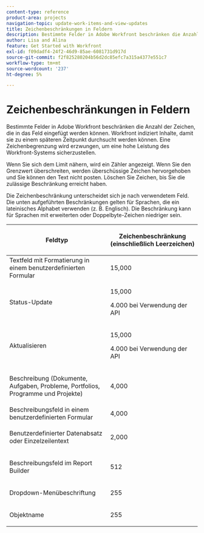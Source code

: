 ```yaml
---
content-type: reference
product-area: projects
navigation-topic: update-work-items-and-view-updates
title: Zeichenbeschränkungen in Feldern
description: Bestimmte Felder in Adobe Workfront beschränken die Anzahl der Zeichen, die in das Feld eingefügt werden können. Workfront indiziert Inhalte, damit sie zu einem späteren Zeitpunkt durchsucht werden können. Eine Zeichenbegrenzung wird erzwungen, um eine hohe Leistung des Workfront-Systems sicherzustellen.
author: Lisa and Alina
feature: Get Started with Workfront
exl-id: f09dadf4-24f2-46d9-85ae-6081731d917d
source-git-commit: f2f825280204b56d2dc85efc7a315a4377e551c7
workflow-type: tm+mt
source-wordcount: '237'
ht-degree: 5%

---
```


# Zeichenbeschränkungen in Feldern

Bestimmte Felder in Adobe Workfront beschränken die Anzahl der Zeichen, die in das Feld eingefügt werden können. Workfront indiziert Inhalte, damit sie zu einem späteren Zeitpunkt durchsucht werden können. Eine Zeichenbegrenzung wird erzwungen, um eine hohe Leistung des Workfront-Systems sicherzustellen.

Wenn Sie sich dem Limit nähern, wird ein Zähler angezeigt. Wenn Sie den Grenzwert überschreiten, werden überschüssige Zeichen hervorgehoben und Sie können den Text nicht posten. Löschen Sie Zeichen, bis Sie die zulässige Beschränkung erreicht haben.

Die Zeichenbeschränkung unterscheidet sich je nach verwendetem Feld. Die unten aufgeführten Beschränkungen gelten für Sprachen, die ein lateinisches Alphabet verwenden (z. B. Englisch). Die Beschränkung kann für Sprachen mit erweiterten oder Doppelbyte-Zeichen niedriger sein.

<table style="table-layout:auto"> 
 <col> 
 <col> 
 <thead> 
  <tr> 
   <th> <p><strong>Feldtyp</strong> </p> </th> 
   <th> <p><strong>Zeichenbeschränkung (</strong><strong>einschließlich Leerzeichen)</strong> </p> </th> 
  </tr> 
 </thead> 
 <tbody> 
  <tr> 
   <td>Textfeld mit Formatierung in einem benutzerdefinierten Formular</td> 
   <td>15,000</td> 
  </tr> 
  <tr> 
   <td> <p>Status-Update</p> </td> 
   <td> <p>15,000</p>
   <p> 4.000 bei Verwendung der API</p> </td> 
  </tr> 
  <tr> 
   <td> <p>Aktualisieren</p> </td> 
   <td> <p>15,000</p> 
   <p> 4.000 bei Verwendung der API</p></td> 
  </tr> 
  <tr> 
   <td> <p>Beschreibung (Dokumente, Aufgaben, Probleme, Portfolios, Programme und Projekte)</p> </td> 
   <td> <p>4,000</p> </td> 
  </tr> 
  <tr> 
   <td>Beschreibungsfeld in einem benutzerdefinierten Formular</td> 
   <td>4,000</td> 
  </tr> 
  <tr> 
   <td> <p>Benutzerdefinierter Datenabsatz oder Einzelzeilentext </p> </td> 
   <td> <p>2,000</p> </td> 
  </tr> 
  <tr> 
   <td> <p>Beschreibungsfeld im Report Builder</p> </td> 
   <td> <p>512</p> </td> 
  </tr> 
  <tr> 
   <td> <p>Dropdown-Menübeschriftung</p> </td> 
   <td> <p>255</p> </td> 
  </tr> 
  <tr> 
   <td> <p>Objektname</p> </td> 
   <td> <p>255</p> </td> 
  </tr> 
 </tbody> 
</table>

